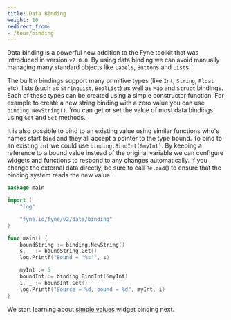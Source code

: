 ```yaml
---
title: Data Binding
weight: 10
redirect_from:
- /tour/binding
---
```


Data binding is a powerful new addition to the Fyne toolkit
that was introduced in version `v2.0.0`.
By using data binding we can avoid manually managing many standard
objects like `Label`s, `Button`s and `List`s.

The builtin bindings support many primitive types (like `Int`, `String`, `Float` etc), lists (such as `StringList`, `BoolList`) as well as `Map` and `Struct` bindings. Each of these types can be created using a simple constructor function. For example to create a new string binding with a zero value you can use `binding.NewString()`. You can get or set the value of most data bindings using `Get` and `Set` methods.

It is also possible to bind to an existing value using similar functions who's names start `Bind` and they all accept a pointer to the type bound.
To bind to an existing `int` we could use `binding.BindInt(&myInt)`.
By keeping a reference to a bound value instead of the original 
variable we can configure widgets and functions to respond to any changes automatically.
If you change the external data directly, be sure to call `Reload`()
to ensure that the binding system reads the new value.

```go
package main

import (
	"log"

	"fyne.io/fyne/v2/data/binding"
)

func main() {
	boundString := binding.NewString()
	s, _ := boundString.Get()
	log.Printf("Bound = '%s'", s)

	myInt := 5
	boundInt := binding.BindInt(&myInt)
	i, _ := boundInt.Get()
	log.Printf("Source = %d, bound = %d", myInt, i)
}
```

We start learning about [simple values](/binding/simple) widget
binding next.
